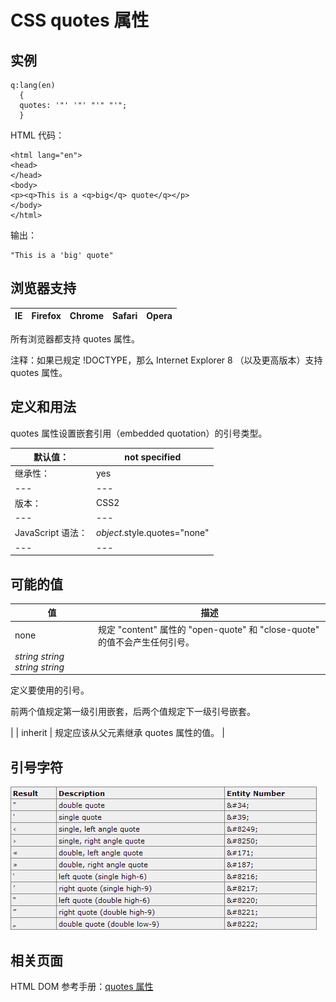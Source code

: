 # CSS quotes 属性



## 实例

```
q:lang(en)
  {
  quotes: '"' '"' "'" "'";
  }

```

HTML 代码：

```
<html lang="en">
<head>
</head>
<body>
<p><q>This is a <q>big</q> quote</q></p>
</body>
</html>

```

输出：

```
"This is a 'big' quote"
```

## 浏览器支持

| IE | Firefox | Chrome | Safari | Opera |
| --- | --- | --- | --- | --- |

所有浏览器都支持 quotes 属性。

注释：如果已规定 !DOCTYPE，那么 Internet Explorer 8 （以及更高版本）支持 quotes 属性。

## 定义和用法

quotes 属性设置嵌套引用（embedded quotation）的引号类型。

| 默认值： | not specified |
| --- | --- |
| 继承性： | yes |
| --- | --- |
| 版本： | CSS2 |
| --- | --- |
| JavaScript 语法： | _object_.style.quotes="none" |
| --- | --- |

## 可能的值

| 值 | 描述 |
| --- | --- |
| none | 规定 "content" 属性的 "open-quote" 和 "close-quote" 的值不会产生任何引号。 |
| _string string string string_ |

定义要使用的引号。

前两个值规定第一级引用嵌套，后两个值规定下一级引号嵌套。

 |
| inherit | 规定应该从父元素继承 quotes 属性的值。 |

## 引号字符

![Quotation Mark Characters](img/ct_css_pr_gen_quotes.gif)

## 相关页面

HTML DOM 参考手册：[quotes 属性](/jsref/prop_style_quotes.asp "HTML DOM quotes 属性")


